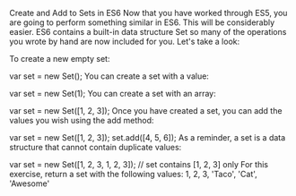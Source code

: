 Create and Add to Sets in ES6
Now that you have worked through ES5, you are going to perform something similar in ES6. This will be considerably easier. ES6 contains a built-in data structure Set so many of the operations you wrote by hand are now included for you. Let's take a look:

To create a new empty set:

var set = new Set();
You can create a set with a value:

var set = new Set(1);
You can create a set with an array:

var set = new Set([1, 2, 3]);
Once you have created a set, you can add the values you wish using the add method:

var set = new Set([1, 2, 3]);
set.add([4, 5, 6]);
As a reminder, a set is a data structure that cannot contain duplicate values:

var set = new Set([1, 2, 3, 1, 2, 3]);
// set contains [1, 2, 3] only
For this exercise, return a set with the following values: 1, 2, 3, 'Taco', 'Cat', 'Awesome'